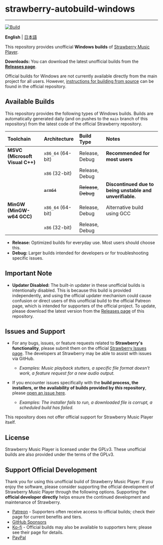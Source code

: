 # strawberry-autobuild-windows

---

[![Build](https://github.com/stm7128/strawberry-autobuild-windows/actions/workflows/build.yml/badge.svg)](https://github.com/stm7128/strawberry-autobuild-windows/actions/workflows/build.yml)

**English** | [日本語](https://github.com/stm7128/strawberry-autobuild-windows/blob/main/README.jp.md)

This repository provides unofficial **Windows builds** of [Strawberry Music Player](https://github.com/strawberrymusicplayer/strawberry).

**Downloads:** You can download the latest unofficial builds from the [**Releases page**](https://github.com/stm7128/strawberry-autobuild-windows/releases).

Official builds for Windows are not currently available directly from the main project for all users. However, [instructions for building from source](https://github.com/strawberrymusicplayer/strawberry#wrench-compiling-from-source) can be found in the official repository.


## Available Builds

This repository provides the following types of Windows builds. Builds are automatically generated daily (and on pushes to the `main` branch of this repository) from the latest code of the official Strawberry repository.

| Toolchain | Architecture | Build Type | Notes |
| :--- | :--- | :--- | :--- |
| **MSVC (Microsoft Visual C++)** | `x86_64` (64-bit) | Release, Debug | **Recommended for most users** |
| | `x86` (32-bit) | Release, Debug | |
| | ~~`arm64`~~ | ~~Release~~, ~~Debug~~ | **Discontinued due to being unstable and unverifiable.** |
| **MinGW (MinGW-w64 GCC)** | `x86_64` (64-bit) | Release, Debug | Alternative build using GCC |
| | `x86` (32-bit) | Release, Debug | |

- **Release:** Optimized builds for everyday use. Most users should choose this.
- **Debug:** Larger builds intended for developers or for troubleshooting specific issues.



## Important Note

*   **Updater Disabled:** The built-in updater in these unofficial builds is intentionally disabled. This is because this build is provided independently, and using the official updater mechanism could cause confusion or direct users of this unofficial build to the official Patreon page, which is intended for supporters of the official project. To update, please download the latest version from the [Releases page](https://github.com/stm7128/strawberry-autobuild-windows/releases) of this repository.

## Issues and Support

*   For any bugs, issues, or feature requests related to **Strawberry's functionality**, please submit them on the official [Strawberry Issues page](https://github.com/strawberrymusicplayer/strawberry/issues). The developers at Strawberry may be able to assist with issues via GitHub.
    *   *Examples: Music playback stutters, a specific file format doesn't work, a feature request for a new audio output.*

*   If you encounter issues specifically with the **build process, the installers, or the availability of builds provided by *this* repository**, please [open an issue here](https://github.com/stm7128/strawberry-autobuild-windows/issues).
    *   *Examples: The installer fails to run, a downloaded file is corrupt, a scheduled build has failed.*

This repository does not offer official support for Strawberry Music Player itself.

## License

Strawberry Music Player is licensed under the GPLv3. These unofficial builds are also provided under the terms of the GPLv3.

## Support Official Development

Thank you for using this unofficial build of Strawberry Music Player. If you enjoy the software, please consider supporting the official development of Strawberry Music Player through the following options. Supporting the **official developer directly** helps ensure the continued development and maintenance of Strawberry.

- [Patreon](https://www.patreon.com/jonaskvinge) - Supporters often receive access to official builds; check their page for current benefits and tiers.
- [GitHub Sponsors](https://github.com/sponsors/jonaski)
- [Ko-fi](https://ko-fi.com/jonaskvinge) - Official builds may also be available to supporters here; please see their page for details.
- [PayPal](https://paypal.me/jonaskvinge)
